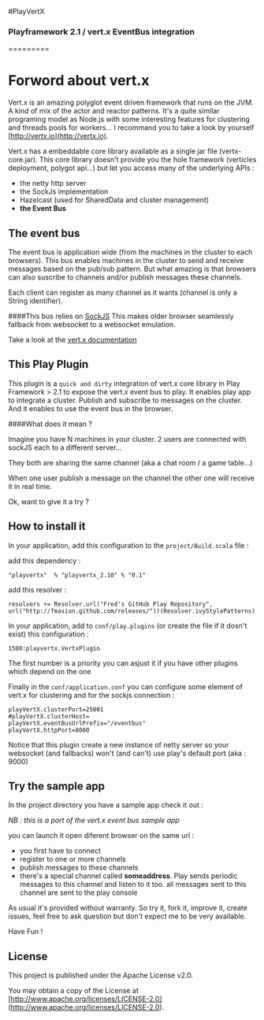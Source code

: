 #PlayVertX

### Playframework 2.1 / vert.x EventBus integration
=========


# Forword about vert.x

Vert.x is an amazing polyglot event driven framework that runs on the JVM. A kind of mix of the actor and reactor patterns.
It's a quite similar programing model as Node.js with some interesting features for clustering and threads pools for workers… I recommand you to take a look by yourself [http://vertx.io](http://vertx.io).

Vert.x has a embeddable core library available as a single jar file (vertx-core.jar). This core library doesn't provide you the hole framework (verticles deployment, polygot api…) but let you access many of the underlying APIs :

* the netty http server
* the SockJs implementation
* Hazelcast (used for SharedData and cluster management)
* **the Event Bus**

## The event bus

The event bus is application wide (from the machines in the cluster to each browsers). This bus enables machines in the cluster to send and receive messages based on the pub/sub pattern.
But what amazing is that browsers can also suscribe to channels and/or publish messages these channels.

Each client can register as many channel as it wants (channel is only a String identifier).

####This bus relies on [SockJS](https://github.com/sockjs/sockjs-client) 
This makes older browser seamlessly fallback from websocket to a websocket emulation.

Take a look at the [vert.x documentation](http://vertx.io/core_manual_java.html#event-bus-api)

## This Play Plugin

This plugin is a `quick and dirty` integration of vert.x core library in Play Framework > 2.1 to expose the vert.x event bus to play.
It enables play app to integrate a cluster.
Publish and subscribe to messages on the cluster.
And it enables to use the event bus in the browser. 


####What does it mean ? 

Imagine you have N machines in your cluster. 2 users are connected with sockJS each to a different server…
 
They both are sharing the same channel (aka a chat room / a game table…) 

When one user publish a message on the channel the other one will receive it in real time.

Ok, want to give it a try ? 

## How to install it

In your application, add this configuration to the `project/Build.scala` file :

add this dependency :

	"playvertx"  % "playvertx_2.10" % "0.1"

add this resolver :

	resolvers += Resolver.url("Fred's GitHub Play Repository", url("http://fmasion.github.com/releases/"))(Resolver.ivyStylePatterns)

In your application, add to `conf/play.plugins` (or create the file if it dosn't exist) this configuration :

	1500:playvertx.VertxPlugin

The first number is a priority you can asjust it if you have other plugins which depend on the one

Finally in the `conf/application.conf` you can configure some element of vert.x for clustering and for the sockjs connection :

	playVertX.clusterPort=25001
	#playVertX.clusterHost=
	playVertX.eventBusUrlPrefix="/eventbus"
	playVertX.httpPort=8080

Notice that this plugin create a new instance of netty server so your websocket (and fallbacks) won't (and can't) use play's default port (aka : 9000)

  
## Try the sample app

In the project directory you have a sample app check it out :

*NB : this is a port of the vert.x event bus sample app*

you can launch it open diferent browser on the same url : 

* you first have to connect
* register to one or more channels
* publish messages to these channels
* there's a special channel called **someaddress**. Play sends periodic messages to this channel and listen to it too. all messages sent to this channel are sent to the play console


As usual it's provided without warranty. So try it, fork it, improve it, create issues, feel free to ask question but don't expect me to be very available.

Have Fun !

## License

This project is published under the Apache License v2.0.

You may obtain a copy of the License at [http://www.apache.org/licenses/LICENSE-2.0] (http://www.apache.org/licenses/LICENSE-2.0).